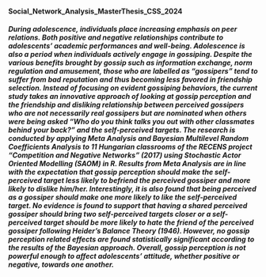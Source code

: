 #### Social_Network_Analysis_MasterThesis_CSS_2024

##### During adolescence, individuals place increasing emphasis on peer relations. Both positive and negative relationships contribute to adolescents’ academic performances and well-being. Adolescence is also a period when individuals actively engage in gossiping. Despite the various benefits brought by gossip such as information exchange, norm regulation and amusement, those who are labelled as “gossipers” tend to suffer from bad reputation and thus becoming less favored in friendship selection. Instead of focusing on evident gossiping behaviors, the current study takes an innovative approach of looking at gossip perception and the friendship and disliking relationship between perceived gossipers who are not necessarily real gossipers but are nominated when others were being asked “Who do you think talks you out with other classmates behind your back?” and the self-perceived targets. The research is conducted by applying Meta Analysis and Bayesian Multilevel Random Coefficients Analysis to 11 Hungarian classrooms of the RECENS project “Competition and Negative Networks” (2017) using Stochastic Actor Oriented Modelling (SAOM) in R. Results from Meta Analysis are in line with the expectation that gossip perception should make the self-perceived target less likely to befriend the perceived gossiper and more likely to dislike him/her. Interestingly, it is also found that being perceived as a gossiper should make one more likely to like the self-perceived target. No evidence is found to support that having a shared perceived gossiper should bring two self-perceived targets closer or a self-perceived target should be more likely to hate the friend of the perceived gossiper following Heider’s Balance Theory (1946). However, no gossip perception related effects are found statistically significant according to the results of the Bayesian approach. Overall, gossip perception is not powerful enough to affect adolescents’ attitude, whether positive or negative, towards one another.
